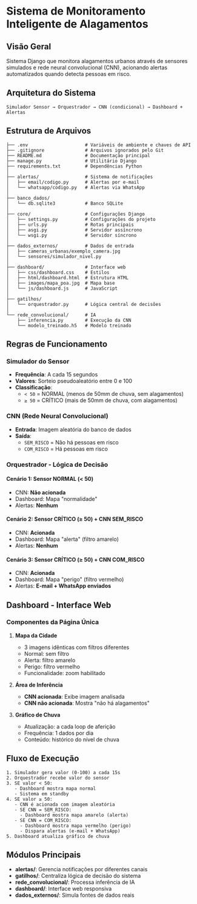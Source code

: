 # Sistema de Monitoramento Inteligente de Alagamentos

## Visão Geral

Sistema Django que monitora alagamentos urbanos através de sensores simulados e rede neural convolucional (CNN), acionando alertas automatizados quando detecta pessoas em risco.

## Arquitetura do Sistema

```
Simulador Sensor → Orquestrador → CNN (condicional) → Dashboard + Alertas
```

## Estrutura de Arquivos

```
├── .env                     # Variáveis de ambiente e chaves de API
├── .gitignore               # Arquivos ignorados pelo Git
├── README.md                # Documentação principal
├── manage.py                # Utilitário Django
├── requirements.txt         # Dependências Python
│
├── alertas/                 # Sistema de notificações
│   ├── email/codigo.py      # Alertas por e-mail
│   └── whatsapp/codigo.py   # Alertas via WhatsApp
│
├── banco_dados/
│   └── db.sqlite3           # Banco SQLite
│
├── core/                    # Configurações Django
│   ├── settings.py          # Configurações do projeto
│   ├── urls.py              # Rotas principais
│   ├── asgi.py              # Servidor assíncrono
│   └── wsgi.py              # Servidor síncrono
│
├── dados_externos/          # Dados de entrada
│   ├── cameras_urbanas/exemplo_camera.jpg
│   └── sensores/simulador_nivel.py
│
├── dashboard/               # Interface web
│   ├── css/dashboard.css    # Estilos
│   ├── html/dashboard.html  # Estrutura HTML
│   ├── images/mapa_poa.jpg  # Mapa base
│   └── js/dashboard.js      # JavaScript
│
├── gatilhos/
│   └── orquestrador.py      # Lógica central de decisões
│
└── rede_convolucional/      # IA
    ├── inferencia.py        # Execução da CNN
    └── modelo_treinado.h5   # Modelo treinado
```

## Regras de Funcionamento

### Simulador do Sensor
- **Frequência**: A cada 15 segundos
- **Valores**: Sorteio pseudoaleatório entre 0 e 100
- **Classificação**:
  - `< 50` = NORMAL (menos de 50mm de chuva, sem alagamentos)
  - `≥ 50` = CRÍTICO (mais de 50mm de chuva, com alagamentos)

### CNN (Rede Neural Convolucional)
- **Entrada**: Imagem aleatória do banco de dados
- **Saída**: 
  - `SEM_RISCO` = Não há pessoas em risco
  - `COM_RISCO` = Há pessoas em risco

### Orquestrador - Lógica de Decisão

#### Cenário 1: Sensor NORMAL (< 50)
- CNN: **Não acionada**
- Dashboard: Mapa "normalidade"
- Alertas: **Nenhum**

#### Cenário 2: Sensor CRÍTICO (≥ 50) + CNN SEM_RISCO
- CNN: **Acionada**
- Dashboard: Mapa "alerta" (filtro amarelo)
- Alertas: **Nenhum**

#### Cenário 3: Sensor CRÍTICO (≥ 50) + CNN COM_RISCO
- CNN: **Acionada**
- Dashboard: Mapa "perigo" (filtro vermelho)
- Alertas: **E-mail + WhatsApp enviados**

## Dashboard - Interface Web

### Componentes da Página Única

1. **Mapa da Cidade**
   - 3 imagens idênticas com filtros diferentes
   - Normal: sem filtro
   - Alerta: filtro amarelo
   - Perigo: filtro vermelho
   - Funcionalidade: zoom habilitado

2. **Área de Inferência**
   - **CNN acionada**: Exibe imagem analisada
   - **CNN não acionada**: Mostra "não há alagamentos"

3. **Gráfico de Chuva**
   - Atualização: a cada loop de aferição
   - Frequência: 1 dados por dia
   - Conteúdo: histórico do nível de chuva

## Fluxo de Execução

```
1. Simulador gera valor (0-100) a cada 15s
2. Orquestrador recebe valor do sensor
3. SE valor < 50:
   - Dashboard mostra mapa normal
   - Sistema em standby
4. SE valor ≥ 50:
   - CNN é acionada com imagem aleatória
   - SE CNN = SEM_RISCO:
     - Dashboard mostra mapa amarelo (alerta)
   - SE CNN = COM_RISCO:
     - Dashboard mostra mapa vermelho (perigo)
     - Dispara alertas (e-mail + WhatsApp)
5. Dashboard atualiza gráfico de chuva
```

## Módulos Principais

- **alertas/**: Gerencia notificações por diferentes canais
- **gatilhos/**: Centraliza lógica de decisão do sistema
- **rede_convolucional/**: Processa inferência de IA
- **dashboard/**: Interface web responsiva
- **dados_externos/**: Simula fontes de dados reais
